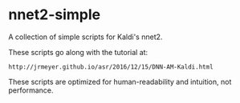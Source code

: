 # nnet2-simple

A collection of simple scripts for Kaldi's nnet2.

These scripts go along with the tutorial at:

```
http://jrmeyer.github.io/asr/2016/12/15/DNN-AM-Kaldi.html
```

These scripts are optimized for human-readability and intuition, not performance.